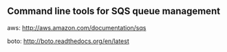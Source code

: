 Command line tools for SQS queue management
-------------------------------------------

aws: http://aws.amazon.com/documentation/sqs

boto: http://boto.readthedocs.org/en/latest
